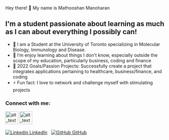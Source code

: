 Hey there! 👋 My name is Mathooshan Manoharan

## I'm a student passionate about learning as much as I can about everything I possibly can! 

- 🔭 I am a Student at the University of Toronto specializing in Molecular Biology, Immunology and Disease.  
- 🌱 I’m enjoy learning about things I don't know, especially outside the scope of my education, particularly business, coding and finance
- 🥅 2022 Goals/Passion Projects: Successfully create a project that integrates applications pertaining to healthcare, business/finance, and coding
- ⚡ Fun fact: I love to network and challenge myself with stimulating projects

### Connect with me:

[<img alt="alt_text" width="40px" src="https://cdn-icons.flaticon.com/png/512/3536/premium/3536505.png?token=exp=1648520050~hmac=58a41b1cb84bb18b177b3a68bd1cfe15" />](https://ca.linkedin.com/in/mathooshan-m-1809)
[<img alt="alt_text" width="40px" src="https://www.flaticon.com/premium-icon/linkedin_3536505?term=linkedin&page=1&position=1&page=1&position=1&related_id=3536505&origin=tag" />](https://www.instagram.com/_m.squared/)


[![Linkedin](https://i.stack.imgur.com/gVE0j.png) LinkedIn](https://www.linkedin.com/)
&nbsp;
[![GitHub](https://i.stack.imgur.com/tskMh.png) GitHub](https://github.com/)
